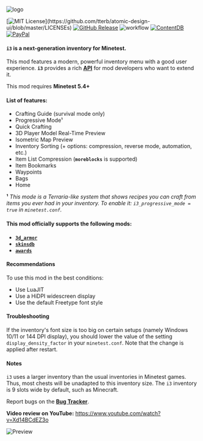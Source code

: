 ![logo](https://user-images.githubusercontent.com/7883281/145490041-d91d6bd6-a654-438d-b208-4d5736845ab7.png)

[![MIT License](https://img.shields.io/apm/l/atomic-design-ui.svg?)](https://github.com/tterb/atomic-design-ui/blob/master/LICENSEs) [![GitHub Release](https://img.shields.io/github/release/minetest-mods/i3.svg?style=flat)]() ![workflow](https://github.com/minetest-mods/i3/actions/workflows/luacheck.yml/badge.svg) [![ContentDB](https://content.minetest.net/packages/jp/i3/shields/downloads/)](https://content.minetest.net/packages/jp/i3/) [![PayPal](https://img.shields.io/badge/paypal-donate-yellow.svg)](https://www.paypal.me/jpg84240)

#### **`i3`** is a next-generation inventory for Minetest.

This mod features a modern, powerful inventory menu with a good user experience.
**`i3`** provides a rich [**API**](https://github.com/minetest-mods/i3/blob/master/API.md) for mod developers who want to extend it.

This mod requires **Minetest 5.4+**

#### List of features:
   - Crafting Guide (survival mode only)
   - Progressive Mode¹
   - Quick Crafting
   - 3D Player Model Real-Time Preview
   - Isometric Map Preview
   - Inventory Sorting (+ options: compression, reverse mode, automation, etc.)
   - Item List Compression (**`moreblocks`** is supported)
   - Item Bookmarks
   - Waypoints
   - Bags
   - Home

**¹** *This mode is a Terraria-like system that shows recipes you can craft from items you ever had in your inventory.
To enable it: `i3_progressive_mode = true` in `minetest.conf`.*

#### This mod officially supports the following mods:
   - [**`3d_armor`**](https://content.minetest.net/packages/stu/3d_armor/)
   - [**`skinsdb`**](https://content.minetest.net/packages/bell07/skinsdb/)
   - [**`awards`**](https://content.minetest.net/packages/rubenwardy/awards/)

#### Recommendations

To use this mod in the best conditions:

   - Use LuaJIT
   - Use a HiDPI widescreen display
   - Use the default Freetype font style

#### Troubleshooting

If the inventory's font size is too big on certain setups (namely Windows 10/11 or 144 DPI display), you should lower the
value of the setting `display_density_factor` in your `minetest.conf`. Note that the change is applied after restart.

#### Notes

`i3` uses a larger inventory than the usual inventories in Minetest games.
Thus, most chests will be unadapted to this inventory size.
The `i3`  inventory is 9 slots wide by default, such as Minecraft.

Report bugs on the [**Bug Tracker**](https://github.com/minetest-mods/i3/issues).

**Video review on YouTube:** https://www.youtube.com/watch?v=Xd14BCdEZ3o

![Preview](https://content.minetest.net/uploads/3abf3755de.png)
